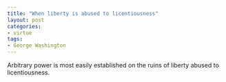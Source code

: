```yaml
---
title: "When liberty is abused to licentiousness"
layout: post
categories:
- virtue
tags:
- George Washington
---
```


Arbitrary power is most easily established on the ruins of liberty abused to licentiousness.